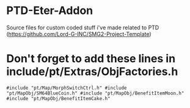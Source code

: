 # PTD-Eter-Addon
Source files for custom coded stuff i've made related to PTD (https://github.com/Lord-G-INC/SMG2-Project-Template)

# Don't forget to add these lines in include/pt/Extras/ObjFactories.h
`#include "pt/Map/MorphSwitchCtrl.h"
#include "pt/MapObj/SM64BlueCoin.h"
#include "pt/MapObj/BenefitItemMoon.h"
#include "pt/MapObj/BenefitItemCake.h"`
